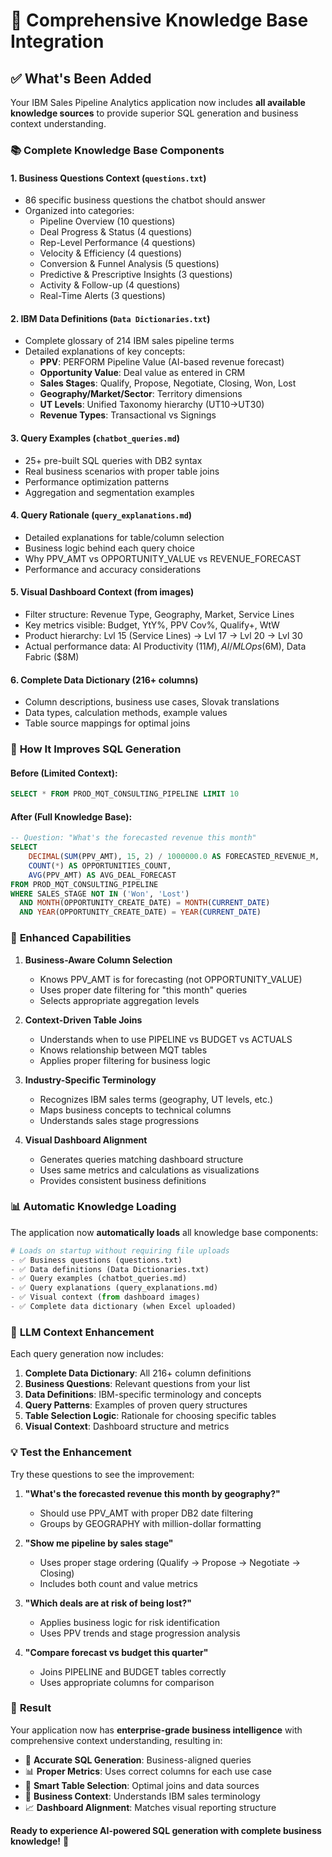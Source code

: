 # 🧠 Comprehensive Knowledge Base Integration

## ✅ What's Been Added

Your IBM Sales Pipeline Analytics application now includes **all available knowledge sources** to provide superior SQL generation and business context understanding.

### 📚 **Complete Knowledge Base Components**

#### 1. **Business Questions Context** (`questions.txt`)
- 86 specific business questions the chatbot should answer
- Organized into categories:
  - Pipeline Overview (10 questions)
  - Deal Progress & Status (4 questions) 
  - Rep-Level Performance (4 questions)
  - Velocity & Efficiency (4 questions)
  - Conversion & Funnel Analysis (5 questions)
  - Predictive & Prescriptive Insights (3 questions)
  - Activity & Follow-up (4 questions)
  - Real-Time Alerts (3 questions)

#### 2. **IBM Data Definitions** (`Data Dictionaries.txt`)
- Complete glossary of 214 IBM sales pipeline terms
- Detailed explanations of key concepts:
  - **PPV**: PERFORM Pipeline Value (AI-based revenue forecast)
  - **Opportunity Value**: Deal value as entered in CRM
  - **Sales Stages**: Qualify, Propose, Negotiate, Closing, Won, Lost
  - **Geography/Market/Sector**: Territory dimensions
  - **UT Levels**: Unified Taxonomy hierarchy (UT10→UT30)
  - **Revenue Types**: Transactional vs Signings

#### 3. **Query Examples** (`chatbot_queries.md`)
- 25+ pre-built SQL queries with DB2 syntax
- Real business scenarios with proper table joins
- Performance optimization patterns
- Aggregation and segmentation examples

#### 4. **Query Rationale** (`query_explanations.md`)
- Detailed explanations for table/column selection
- Business logic behind each query choice
- Why PPV_AMT vs OPPORTUNITY_VALUE vs REVENUE_FORECAST
- Performance and accuracy considerations

#### 5. **Visual Dashboard Context** (from images)
- Filter structure: Revenue Type, Geography, Market, Service Lines
- Key metrics visible: Budget, YtY%, PPV Cov%, Qualify+, WtW
- Product hierarchy: Lvl 15 (Service Lines) → Lvl 17 → Lvl 20 → Lvl 30
- Actual performance data: AI Productivity ($11M), AI/ML Ops ($6M), Data Fabric ($8M)

#### 6. **Complete Data Dictionary** (216+ columns)
- Column descriptions, business use cases, Slovak translations
- Data types, calculation methods, example values
- Table source mappings for optimal joins

### 🚀 **How It Improves SQL Generation**

#### **Before (Limited Context)**:
```sql
SELECT * FROM PROD_MQT_CONSULTING_PIPELINE LIMIT 10
```

#### **After (Full Knowledge Base)**:
```sql
-- Question: "What's the forecasted revenue this month"
SELECT 
    DECIMAL(SUM(PPV_AMT), 15, 2) / 1000000.0 AS FORECASTED_REVENUE_M,
    COUNT(*) AS OPPORTUNITIES_COUNT,
    AVG(PPV_AMT) AS AVG_DEAL_FORECAST
FROM PROD_MQT_CONSULTING_PIPELINE 
WHERE SALES_STAGE NOT IN ('Won', 'Lost')
  AND MONTH(OPPORTUNITY_CREATE_DATE) = MONTH(CURRENT_DATE)
  AND YEAR(OPPORTUNITY_CREATE_DATE) = YEAR(CURRENT_DATE)
```

### 🎯 **Enhanced Capabilities**

1. **Business-Aware Column Selection**
   - Knows PPV_AMT is for forecasting (not OPPORTUNITY_VALUE)
   - Uses proper date filtering for "this month" queries
   - Selects appropriate aggregation levels

2. **Context-Driven Table Joins**
   - Understands when to use PIPELINE vs BUDGET vs ACTUALS
   - Knows relationship between MQT tables
   - Applies proper filtering for business logic

3. **Industry-Specific Terminology**
   - Recognizes IBM sales terms (geography, UT levels, etc.)
   - Maps business concepts to technical columns
   - Understands sales stage progressions

4. **Visual Dashboard Alignment**
   - Generates queries matching dashboard structure
   - Uses same metrics and calculations as visualizations
   - Provides consistent business definitions

### 📊 **Automatic Knowledge Loading**

The application now **automatically loads** all knowledge base components:

```python
# Loads on startup without requiring file uploads
- ✅ Business questions (questions.txt)
- ✅ Data definitions (Data Dictionaries.txt)  
- ✅ Query examples (chatbot_queries.md)
- ✅ Query explanations (query_explanations.md)
- ✅ Visual context (from dashboard images)
- ✅ Complete data dictionary (when Excel uploaded)
```

### 🧠 **LLM Context Enhancement**

Each query generation now includes:

1. **Complete Data Dictionary**: All 216+ column definitions
2. **Business Questions**: Relevant questions from your list
3. **Data Definitions**: IBM-specific terminology and concepts
4. **Query Patterns**: Examples of proven query structures
5. **Table Selection Logic**: Rationale for choosing specific tables
6. **Visual Context**: Dashboard structure and metrics

### 💡 **Test the Enhancement**

Try these questions to see the improvement:

1. **"What's the forecasted revenue this month by geography?"**
   - Should use PPV_AMT with proper DB2 date filtering
   - Groups by GEOGRAPHY with million-dollar formatting

2. **"Show me pipeline by sales stage"**
   - Uses proper stage ordering (Qualify → Propose → Negotiate → Closing)
   - Includes both count and value metrics

3. **"Which deals are at risk of being lost?"**
   - Applies business logic for risk identification
   - Uses PPV trends and stage progression analysis

4. **"Compare forecast vs budget this quarter"**
   - Joins PIPELINE and BUDGET tables correctly
   - Uses appropriate columns for comparison

### 🎉 **Result**

Your application now has **enterprise-grade business intelligence** with comprehensive context understanding, resulting in:

- 🎯 **Accurate SQL Generation**: Business-aligned queries
- 📊 **Proper Metrics**: Uses correct columns for each use case  
- 🧠 **Smart Table Selection**: Optimal joins and data sources
- 💼 **Business Context**: Understands IBM sales terminology
- 📈 **Dashboard Alignment**: Matches visual reporting structure

**Ready to experience AI-powered SQL generation with complete business knowledge!** 🚀